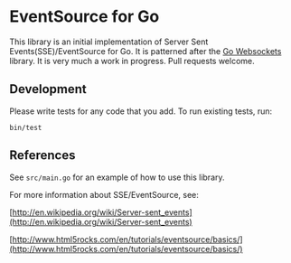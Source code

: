 # EventSource for Go
This library is an initial implementation of Server Sent Events(SSE)/EventSource for Go.
It is patterned after the [Go Websockets](https://code.google.com/p/go/source/browse/?repo=net#hg%2Fwebsocket) library.
It is very much a work in progress. Pull requests welcome.

## Development
Please write tests for any code that you add. To run existing tests, run:

`bin/test`

## References

See `src/main.go` for an example of how to use this library.

For more information about SSE/EventSource, see:

[http://en.wikipedia.org/wiki/Server-sent_events](http://en.wikipedia.org/wiki/Server-sent_events)

[http://www.html5rocks.com/en/tutorials/eventsource/basics/](http://www.html5rocks.com/en/tutorials/eventsource/basics/)
